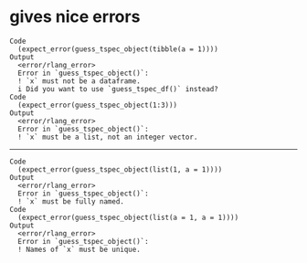 # gives nice errors

    Code
      (expect_error(guess_tspec_object(tibble(a = 1))))
    Output
      <error/rlang_error>
      Error in `guess_tspec_object()`:
      ! `x` must not be a dataframe.
      i Did you want to use `guess_tspec_df()` instead?
    Code
      (expect_error(guess_tspec_object(1:3)))
    Output
      <error/rlang_error>
      Error in `guess_tspec_object()`:
      ! `x` must be a list, not an integer vector.

---

    Code
      (expect_error(guess_tspec_object(list(1, a = 1))))
    Output
      <error/rlang_error>
      Error in `guess_tspec_object()`:
      ! `x` must be fully named.
    Code
      (expect_error(guess_tspec_object(list(a = 1, a = 1))))
    Output
      <error/rlang_error>
      Error in `guess_tspec_object()`:
      ! Names of `x` must be unique.


